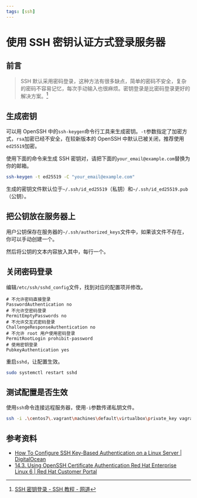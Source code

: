 ```yaml
---
tags: [ssh]
---
```


# 使用 SSH 密钥认证方式登录服务器

## 前言

> SSH 默认采用密码登录，这种方法有很多缺点，简单的密码不安全，复杂的密码不容易记忆，每次手动输入也很麻烦。密钥登录是比密码登录更好的解决方案。[^1]

## 生成密钥

可以用 OpenSSH 中的`ssh-keygen`命令行工具来生成密钥。`-t`参数指定了加密方式，`rsa`加密已经不安全，在较新版本的 OpenSSH 中默认已被关闭，推荐使用`ed25519`加密。

使用下面的命令来生成 SSH 密钥对，请把下面的`your_email@example.com`替换为你的邮箱。

```bash
ssh-keygen -t ed25519 -C "your_email@example.com"
```

生成的密钥文件默认位于`~/.ssh/id_ed25519`（私钥）和`~/.ssh/id_ed25519.pub`（公钥）。

## 把公钥放在服务器上

用户公钥保存在服务器的`~/.ssh/authorized_keys`文件中，如果该文件不存在，你可以手动创建一个。

然后将公钥的文本内容放入其中，每行一个。

## 关闭密码登录

编辑`/etc/ssh/sshd_config`文件，找到对应的配置项并修改。

```text
# 不允许密码直接登录
PasswordAuthentication no
# 不允许空密码登录
PermitEmptyPasswords no
# 不允许交互式密码登录
ChallengeResponseAuthentication no
# 不允许 root 用户使用密码登录
PermitRootLogin prohibit-password
# 使用密钥登录
PubkeyAuthentication yes
```

重启`sshd`，让配置生效。

```bash
sudo systemctl restart sshd
```

## 测试配置是否生效

使用`ssh`命令连接远程服务器，使用`-i`参数传递私钥文件。

```bash
ssh -i .\centos7\.vagrant\machines\default\virtualbox\private_key vagrant@192.168.33.12
```

## 参考资料

- [How To Configure SSH Key-Based Authentication on a Linux Server | DigitalOcean](https://www.digitalocean.com/community/tutorials/how-to-configure-ssh-key-based-authentication-on-a-linux-server)
- [14.3. Using OpenSSH Certificate Authentication Red Hat Enterprise Linux 6 | Red Hat Customer Portal](https://access.redhat.com/documentation/en-us/red_hat_enterprise_linux/6/html/deployment_guide/sec-using_openssh_certificate_authentication)

[^1]: [SSH 密钥登录 - SSH 教程 - 网道](https://wangdoc.com/ssh/key.html)
